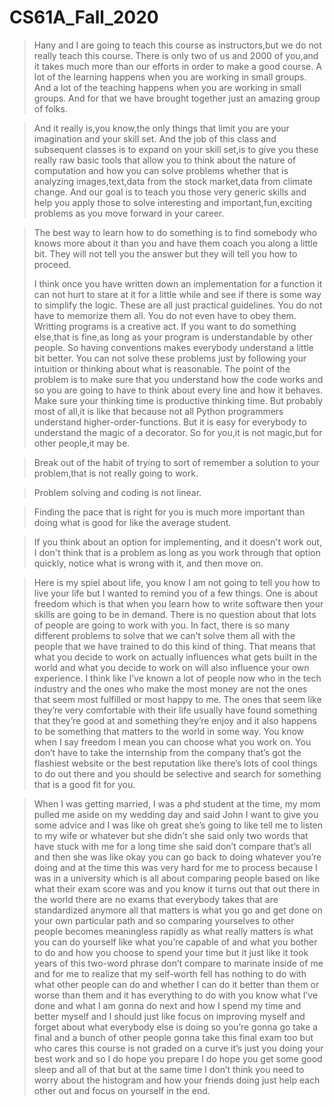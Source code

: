 # CS61A_Fall_2020

> Hany and I are going to teach this course as instructors,but we do not really teach this course.
> There is only two of us and 2000 of you,and it takes much more than our efforts in order to make a good course.
> A lot of the learning happens when you are working in small groups.
> And a lot of the teaching happens when you are working in small groups.
> And for that we have brought together just an amazing group of folks.

> And it really is,you know,the only things that limit you are your imagination and your skill set.
> And the job of this class and subsequent classes is to expand on your skill set,is to give you these really raw basic tools that allow you to think about the nature of computation and how you can solve problems whether that is analyzing images,text,data from the stock market,data from climate change.
> And our goal is to teach you those very generic skills and help you apply those to solve interesting and important,fun,exciting problems as you move forward in your career.

> The best way to learn how to do something is to find somebody who knows more about it than you and have them coach you along a little bit.
> They will not tell you the answer but they will tell you how to proceed.
>
> I think once you have written down an implementation for a function it can not hurt to stare at it for a little while and see if there is some way to simplify the logic.
> These are all just practical guidelines. You do not have to memorize them all. You do not even have to obey them. Writting programs is a creative act. If you want to do something else,that is fine,as long as your program is understandable by other people. So having conventions makes everybody understand a little bit better.
> You can not solve these problems just by following your intuition or thinking about what is reasonable.
> The point of the problem is to make sure that you understand how the code works and so you are going to have to think about every line and how it behaves.
> Make sure your thinking time is productive thinking time.
> But probably most of all,it is like that because not all Python programmers understand higher-order-functions. But it is easy for everybody to understand the magic of a decorator. So for you,it is not magic,but for other people,it may be.

> Break out of the habit of trying to sort of remember a solution to your problem,that is not really going to work.
>

> Problem solving and coding is not linear.

> Finding the pace that is right for you is much more important than doing what is good for like the average student.

> If you think about an option for implementing, and it doesn't work out, I don't think that is a problem as long as you work through that option quickly, notice what is wrong with it, and then move on.

> Here is my spiel about life, you know I am not going to tell you how to live your life but I wanted to remind you of a few things. One is about freedom which is that when you learn how to write software then your skills are going to be in demand. There is no question about that lots of people are going to work with you. In fact, there is so many different problems to solve that we can’t solve them all with the people that we have trained to do this kind of thing. That means that what you decide to work on actually influences what gets built in the world and what you decide to work on will also influence your own experience. I think like I’ve known a lot of people now who in the tech industry and the ones who make the most money are not the ones that seem most fulfilled or most happy to me. The ones that seem like they’re very comfortable with their life usually have found something that they’re good at and something they’re enjoy and it also happens to be something that matters to the world in some way. You know when I say freedom I mean you can choose what you work on. You don’t have to take the internship from the company that’s got the flashiest website or the best reputation like there’s lots of cool things to do out there and you should be selective and search for something that is a good fit for you.

> When I was getting married, I was a phd student at the time, my mom pulled me aside on my wedding day and said John I want to give you some advice and I was like oh great she’s going to like tell me to listen to my wife or whatever but she didn’t she said only two words that have stuck with me for a long time she said don’t compare that’s all and then she was like okay you can go back to doing whatever you’re doing and at the time this was very hard for me to process because I was in a university which is all about comparing people based on like what their exam score was and you know it turns out that out there in the world there are no exams that everybody takes that are standardized anymore all that matters is what you go and get done on your own particular path and so comparing yourselves to other people becomes meaningless rapidly as what really matters is what you can do yourself like what you’re capable of and what you bother to do and how you choose to spend your time but it just like it took years of this two-word phrase don’t compare to marinate inside of me and for me to realize that my self-worth fell has nothing to do with what other people can do and whether I can do it better than them or worse than them and it has everything to do with you know what I’ve done and what I am gonna do next and how I spend my time and better myself and I should just like focus on improving myself and forget about what everybody else is doing so you’re gonna go take a final and a bunch of other people gonna take this final exam too but who cares this course is not graded on a curve it’s just you doing your best work and so I do hope you prepare I do hope you get some good sleep and all of that but at the same time I don’t think you need to worry about the histogram and how your friends doing just help each other out and focus on yourself in the end.

